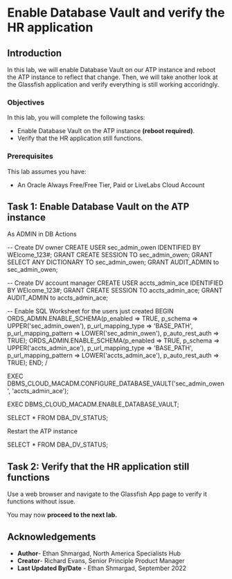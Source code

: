 # Enable Database Vault and verify the HR application

## Introduction

In this lab, we will enable Database Vault on our ATP instance and reboot the ATP instance to reflect that change. Then, we will take another look at the Glassfish application and verify everything is still working accoridngly.


### Objectives

In this lab, you will complete the following tasks:

- Enable Database Vault on the ATP instance **(reboot required)**.
- Verify that the HR application still functions.
  
### Prerequisites

This lab assumes you have:
- An Oracle Always Free/Free Tier, Paid or LiveLabs Cloud Account

## Task 1: Enable Database Vault on the ATP instance

As ADMIN in DB Actions

-- Create DV owner
CREATE USER sec_admin_owen IDENTIFIED BY WElcome_123#;
GRANT CREATE SESSION TO sec_admin_owen;
GRANT SELECT ANY DICTIONARY TO sec_admin_owen;
GRANT AUDIT_ADMIN to sec_admin_owen;

-- Create DV account manager
CREATE USER accts_admin_ace IDENTIFIED BY WElcome_123#;
GRANT CREATE SESSION TO accts_admin_ace;
GRANT AUDIT_ADMIN to accts_admin_ace;

-- Enable SQL Worksheet for the users just created
BEGIN
   ORDS_ADMIN.ENABLE_SCHEMA(p_enabled => TRUE, p_schema => UPPER('sec_admin_owen'), p_url_mapping_type => 'BASE_PATH', p_url_mapping_pattern => LOWER('sec_admin_owen'), p_auto_rest_auth => TRUE);
   ORDS_ADMIN.ENABLE_SCHEMA(p_enabled => TRUE, p_schema => UPPER('accts_admin_ace'), p_url_mapping_type => 'BASE_PATH', p_url_mapping_pattern => LOWER('accts_admin_ace'), p_auto_rest_auth => TRUE);
END;
/

EXEC DBMS_CLOUD_MACADM.CONFIGURE_DATABASE_VAULT('sec_admin_owen', 'accts_admin_ace');

EXEC DBMS_CLOUD_MACADM.ENABLE_DATABASE_VAULT;

SELECT * FROM DBA_DV_STATUS;

Restart the ATP instance

SELECT * FROM DBA_DV_STATUS;

## Task 2: Verify that the HR application still functions

Use a web browser and navigate to the Glassfish App page to verify it functions without issue. 


You may now **proceed to the next lab.**

## Acknowledgements

- **Author**- Ethan Shmargad, North America Specialists Hub
- **Creator**- Richard Evans, Senior Principle Product Manager
- **Last Updated By/Date** - Ethan Shmargad, September 2022
